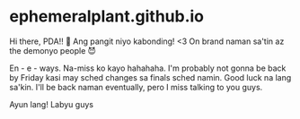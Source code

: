# ephemeralplant.github.io 
 
 Hi there, PDA!! 👋
 Ang pangit niyo kabonding! <3 On brand naman sa'tin az the demonyo people 😈
  
 En - e - ways. Na-miss ko kayo hahahaha. I'm probably not gonna be back by Friday kasi may sched changes sa finals sched namin. Good luck na lang sa'kin. I'll be back naman eventually, pero I miss talking to you guys.

Ayun lang! Labyu guys

